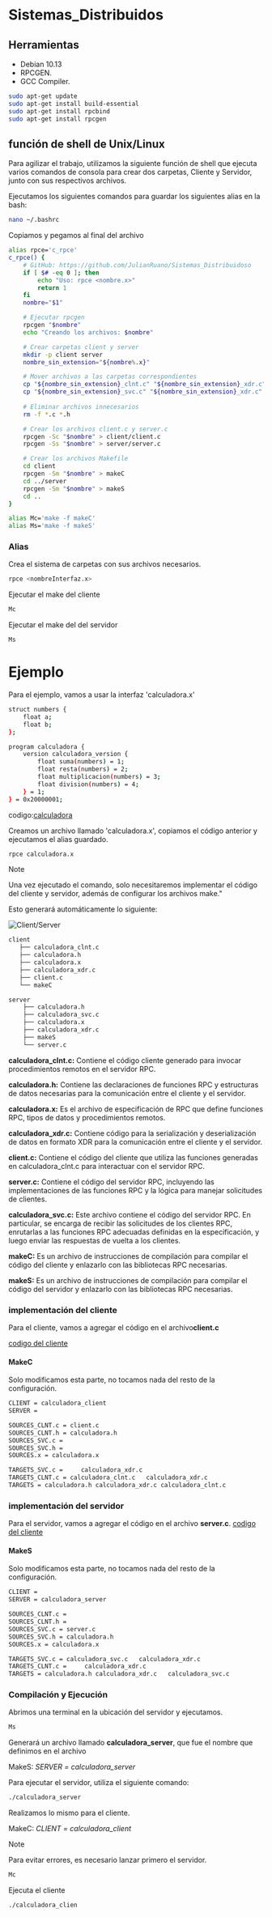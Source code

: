 # Sistemas_Distribuidos


## Herramientas

- Debian 10.13
- RPCGEN.
- GCC Compiler.


```bash
sudo apt-get update
sudo apt-get install build-essential
sudo apt-get install rpcbind
sudo apt-get install rpcgen
```


## función de shell de Unix/Linux 
Para agilizar el trabajo, utilizamos la siguiente función de shell que ejecuta varios comandos de consola para crear dos carpetas, Cliente y Servidor, junto con sus respectivos archivos.

Ejecutamos los siguientes comandos para guardar los siguientes alias en la bash:
```bash
nano ~/.bashrc
```

Copiamos y pegamos al final del archivo

```bash
alias rpce='c_rpce'
c_rpce() {
    # GitHub: https://github.com/JulianRuano/Sistemas_Distribuidoso
    if [ $# -eq 0 ]; then
        echo "Uso: rpce <nombre.x>"
        return 1
    fi
    nombre="$1"

    # Ejecutar rpcgen
    rpcgen "$nombre" 
    echo "Creando los archivos: $nombre"

    # Crear carpetas client y server
    mkdir -p client server
    nombre_sin_extension="${nombre%.x}"

    # Mover archivos a las carpetas correspondientes
    cp "${nombre_sin_extension}_clnt.c" "${nombre_sin_extension}_xdr.c" "${nombre_sin_extension}.h" "${nombre_sin_extension}.x" client/
    cp "${nombre_sin_extension}_svc.c" "${nombre_sin_extension}_xdr.c" "${nombre_sin_extension}.h" "${nombre_sin_extension}.x" server/
    
    # Eliminar archivos innecesarios
    rm -f *.c *.h

    # Crear los archivos client.c y server.c
    rpcgen -Sc "$nombre" > client/client.c
    rpcgen -Ss "$nombre" > server/server.c

    # Crear los archivos Makefile
    cd client
    rpcgen -Sm "$nombre" > makeC
    cd ../server
    rpcgen -Sm "$nombre" > makeS
    cd ..
}

alias Mc='make -f makeC'
alias Ms='make -f makeS'
```

### Alias
Crea el sistema de carpetas con sus archivos necesarios.
```bash  
rpce <nombreInterfaz.x>
```
Ejecutar el make del cliente
```bash
Mc
```
Ejecutar el make del del servidor 
```bash
Ms
```

# Ejemplo
Para el ejemplo, vamos a usar la interfaz 'calculadora.x'
```bash
struct numbers {
    float a;
    float b;
};

program calculadora {
    version calculadora_version {
        float suma(numbers) = 1;
        float resta(numbers) = 2;
        float multiplicacion(numbers) = 3;
        float division(numbers) = 4;
    } = 1;
} = 0x20000001;
```
codigo:[calculadora](./caluladora)

Creamos un archivo llamado 'calculadora.x', copiamos el código anterior y ejecutamos el alias guardado.

```bash
rpce calculadora.x
```

> [!NOTE]
> Una vez ejecutado el comando, solo necesitaremos implementar el código del cliente y servidor, además de configurar los archivos make."

Esto generará automáticamente lo siguiente:

![Client/Server](/img/image.png)

```bash
client
   ├── calculadora_clnt.c
   ├── calculadora.h
   ├── calculadora.x
   ├── calculadora_xdr.c
   ├── client.c
   └── makeC
```
```bash
server
    ├── calculadora.h
    ├── calculadora_svc.c
    ├── calculadora.x
    ├── calculadora_xdr.c
    ├── makeS
    └── server.c
```

**calculadora_clnt.c:** Contiene el código cliente generado para invocar procedimientos remotos en el servidor RPC.

**calculadora.h:** Contiene las declaraciones de funciones RPC y estructuras de datos necesarias para la comunicación entre el cliente y el servidor.

**calculadora.x:** Es el archivo de especificación de RPC que define funciones RPC, tipos de datos y procedimientos remotos.

**calculadora_xdr.c:** Contiene código para la serialización y deserialización de datos en formato XDR para la comunicación entre el cliente y el servidor.

**client.c:** Contiene el código del cliente que utiliza las funciones generadas en calculadora_clnt.c para interactuar con el servidor RPC.

**server.c:** Contiene el código del servidor RPC, incluyendo las implementaciones de las funciones RPC y la lógica para manejar solicitudes de clientes.

**calculadora_svc.c:** Este archivo contiene el código del servidor RPC. En particular, se encarga de recibir las solicitudes de los clientes RPC, enrutarlas a las funciones RPC adecuadas definidas en la especificación, y luego enviar las respuestas de vuelta a los clientes.

**makeC:** Es un archivo de instrucciones de compilación para compilar el código del cliente y enlazarlo con las bibliotecas RPC necesarias.

**makeS:** Es un archivo de instrucciones de compilación para compilar el código del servidor y enlazarlo con las bibliotecas RPC necesarias.

### implementación del cliente

Para el cliente, vamos a agregar el código en el archivo**client.c**

[codigo del cliente](./calculadora/client/client.c)


#### MakeC

Solo modificamos esta parte, no tocamos nada del resto de la configuración.

```bash
CLIENT = calculadora_client
SERVER = 

SOURCES_CLNT.c = client.c
SOURCES_CLNT.h = calculadora.h
SOURCES_SVC.c = 
SOURCES_SVC.h = 
SOURCES.x = calculadora.x

TARGETS_SVC.c =     calculadora_xdr.c 
TARGETS_CLNT.c = calculadora_clnt.c   calculadora_xdr.c 
TARGETS = calculadora.h calculadora_xdr.c calculadora_clnt.c 

```

### implementación del servidor
Para el servidor, vamos a agregar el código en el archivo **server.c**.
[codigo del cliente](./calculadora/server/server.c)

#### MakeS

Solo modificamos esta parte, no tocamos nada del resto de la configuración.

```bash
CLIENT = 
SERVER = calculadora_server

SOURCES_CLNT.c = 
SOURCES_CLNT.h = 
SOURCES_SVC.c = server.c
SOURCES_SVC.h = calculadora.h
SOURCES.x = calculadora.x

TARGETS_SVC.c = calculadora_svc.c   calculadora_xdr.c 
TARGETS_CLNT.c =     calculadora_xdr.c 
TARGETS = calculadora.h calculadora_xdr.c   calculadora_svc.c    
```

### Compilación y Ejecución
Abrimos una terminal en la ubicación del servidor y ejecutamos.

```bash
Ms
```
Generará un archivo llamado **calculadora_server**, que fue el nombre que definimos en el archivo 

MakeS: *SERVER = calculadora_server*

Para ejecutar el servidor, utiliza el siguiente comando:
```bash
./calculadora_server
```

Realizamos lo mismo para el cliente.

MakeC: *CLIENT = calculadora_client*
> [!NOTE]
> Para evitar errores, es necesario lanzar primero el servidor.

```bash
Mc
```
Ejecuta el cliente
```bash
./calculadora_clien
```
